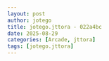 ```yaml
---
layout: post
author: jotego
title: jotego.jttora - 022a4bc
date: 2025-08-29
categories: [Arcade, jttora]
tags: [jotego.jttora]
---
```


